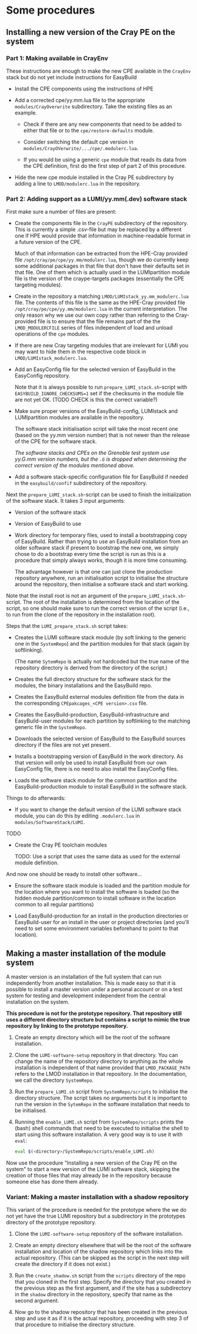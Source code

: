 # Some procedures


## Installing a new version of the Cray PE on the system

### Part 1: Making available in CrayEnv

These instructions are enough to make the new CPE available in the ``CrayEnv`` stack
but do not yet include instructions for EasyBuild

  * Install the CPE components using the instructions of HPE

  * Add a corrected cpe/yy.mm.lua file to the appropriate ``modules/CrayOverwrite``
    subdirectory. Take the existing files as an example.

      * Check if there are any new components that need to be added to either that file or
        to the ``cpe/restore-defaults`` module.

      * Consider switching the default cpe version in ``modules/CrayOVerwrite/.../cpe/.modulerc.lua``.

      * If you would be using a generic ``cpe`` module that reads its data from the
        CPE definition, first do the first step of part 2 of this procedure.

  * Hide the new cpe module installed in the Cray PE subdirectory by adding a line to
    ``LMOD/modulerc.lua`` in the repository.

### Part 2: Adding support as a LUMI/yy.mm(.dev) software stack

First make sure a number of files are present:

  * Create the components file in the ``CrayPE`` subdirectory of the repository.
    This is currently a simple .csv-file but may be replaced by a different one if
    HPE would provide that information in machine-readable format in a future version
    of the CPE.

    Much of that information can be extracted from the HPE-Cray provided file
    ``/opt/cray/pe/cpe/yy.mm/modulerc.lua``, though we do currently keep some additional
    packages in that file that don't have their defaults set in that file. One of them
    which is actually used in the LUMIpartition module file is the version of the
    craype-targets packages (essentially the CPE targeting modules).

  * Create in the repository a matching ``LMOD/LUMIstack_yy.mm_modulerc.lua`` file. The
    contents of this file is the same as the HPE-Cray provided file
    ``/opt/cray/pe/cpe/yy.mm/modulerc.lua`` in the current interpretation. The only reason
    why we use our own copy rather than referring to the Cray-provided file is to ensure
    that the file remains part of the the ``LMOD_MODULERCFILE`` series of files independent
    of load and unload operations of the ``cpe`` modules.

  * If there are new Cray targeting modules that are irrelevant for LUMI you may want to
    hide them in the respective code block in ``LMOD/LUMIstack_modulerc.lua``.

  * Add an EasyConfig file for the selected version of EasyBuild in the EasyConfig
    repository.

    Note that it is always possible to run ``prepare_LUMI_stack.sh``-script
    with ``EASYBUILD_IGNORE_CHECKSUMS=1`` set if the checksums in the module
    file are not yet OK. (TODO CHECK is this the correct variable?)

  * Make sure proper versions of the EasyBuild-config, LUMIstack and LUMIpartition
    modules are available in the repository.

    The software stack initialisation script will take the most recent one
    (based on the yy.mm version number) that is not newer than the release
    of the CPE for the software stack.

    *The software stacks and CPEs on the Grenoble test system use
    yy.G.mm version numbers, but the ``.G`` is dropped when determining
    the correct version of the modules mentioned above.*

  * Add a software stack-specific configuration file for EasyBuild if
    needed in the ``easybuild/confif`` subdirectory of the repository.

Next the ``prepare_LUMI_stack.sh``-script can be used to finish the initialization
of the software stack. It takes 3 input arguments:

  * Version of the software stack

  * Version of EasyBuild to use

  * Work directory for temporary files, used to install a bootstrapping copy
    of EasyBuild. Rather than trying to use an EasyBuild installation from an
    older software stack if present to bootstrap the new one, we simply chose
    to do a bootstrap every time the script is run as this is a procedure
    that simply always works, though it is more time consuming.

    The advantage however is that one can just clone the production repository
    anywhere, run an initialisation script to initialise the structure around
    the repository, then initialise a software stack and start working.

Note that the install root is not an argument of the ``prepare_LUMI_stack.sh``-script.
The root of the installation is determined from the location of the script,
so one should make sure to run the correct version of the script (i.e., to
run from the clone of the repository in the installation root).

Steps that the ``LUMI_prepare_stack.sh`` script takes:

  * Creates the LUMI software stack module (by soft linking to the generic one
    in the ``SystemRepo``) and the partition modules for that stack (again by
    softlinking).

    (The name ``SytemRepo`` is actually not hardcoded but the true name of the
    repository directory is derived from the directory of the script.)

  * Creates the full directory structure for the software stack for the modules,
    the binary installations and the EasyBuild repo.

  * Creates the EasyBuild external modules definition file from the data in the
    corresponding ``CPEpakcages_<CPE version>.csv`` file.

  * Creates the EasyBuild-production, EasyBuild-infrastructure and EasyBuild-user
    modules for each partition by softlinking to the matching generic file in
    the ``SystemRepo``.

  * Downloads the selected version of EasyBuild to the EasyBuild sources directory
    if the files are not yet present.

  * Installs a bootstrapping version of EasyBuild in the work directory. As that
    version will only be used to install EasyBuild from our own EasyConfig file,
    there is no need to also install the EasyConfig files.

  * Loads the software stack module for the common partition and the EasyBuild-production
    module to install EasyBuild in the software stack.

Things to do afterwards:

  * If you want to change the default version of the LUMI software stack module,
    you can do this by editing ``.modulerc.lua`` in
    ``modules/SoftwareStack/LUMI``.

TODO

  * Create the Cray PE toolchain modules

    TODO: Use a script that uses the same data as used for the external module definition.

And now one should be ready to install other software...

  * Ensure the software stack module is loaded and the partition module for the
    location where you want to install the software is loaded (so the hidden module
    partition/common to install software in the location common to all regular
    partitions)

  * Load EasyBuild-production for an install in the production directories or
    EasyBuild-user for an install in the user or project directories (and you'll
    need to set some environment variables beforehand to point to that location).


## Making a master installation of the module system

A master version is an installation of the full system that can run independently from
another installation. This is made easy so that it is possible to install a master
version under a personal account or on a test system for testing and development independent
from the central installation on the system.

**This procedure is not for the prototype repository. That repository still uses a
different directory structure but contains a script to mimic the true repository by
linking to the prototype repository.**

 1. Create an empty directory which will be the root of the software installation.

 2. Clone the ``LUMI-software-setup`` repository in that directory. You can change
    the name of the repository directory to anything as the whole installation is independent
    of that name provided that ``LMOD_PACKAGE_PATH`` refers to the LMOD installation in that
    repository. In the documentation, we call the directory ``SystemRepo``.

 3. Run the ``prepare_LUMI.sh`` script from ``SystemRepo/scripts`` to initialise the
    directory structure. The script takes no arguments but it is important to run the
    version in the ``SytemRepo`` in the software installation that needs to be initialised.

 4. Running the ``enable_LUMI.sh`` script from ``SystemRepo/scripts`` prints the (bash)
    shell commands that need to be executed to initialise the shell to start using this
    software installation. A very good way is to use it with ``eval``:
    ```bash
    eval $(<directory>/SystemRepo/scripts/enable_LUMI.sh)
    ```

Now use the procedure "Installing a new version of the Cray PE on the system" to start
a new version of the LUMI software stack, skipping the creation of those files that
may already be in the repository because someone else has done them already.


### Variant: Making a master installation with a shadow repository

This variant of the procedure is needed for the prototype where the we do not yet
have the true LUMI repository but a subdirectory in the prototypes directory of the
prototype repository.

 1. Clone the ``LUMI-software-setup`` repository of the software installation.

 2. Create an empty directory elsewhere that will be the root of the software installation
    and location of the shadow repository which links into the actual repository.
    (This can be skipped as the script in the next step will create the directory
    if it does not exist.)

 3. Run the ``create_shadow.sh`` script from the ``scripts`` directory of the repo
    that you cloned in the first step. Specify the directory that you created in the
    previous step as the first argument, and if the site has a subdirectory in the
    ``shadow`` directory in the repository, specify that name as the second argument.

 4. Now go to the shadow repository that has been created in the previous step and
    use it as if it is the actual repository, proceeding with step 3 of that procedure
    to initialise the directory structure.


